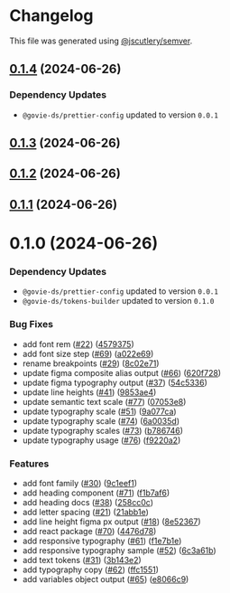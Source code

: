 # Changelog

This file was generated using [@jscutlery/semver](https://github.com/jscutlery/semver).

## [0.1.4](https://github.com/ogcio/govie-ds/compare/@govie-ds/tokens-0.1.3...@govie-ds/tokens-0.1.4) (2024-06-26)

### Dependency Updates

* `@govie-ds/prettier-config` updated to version `0.0.1`


## [0.1.3](https://github.com/ogcio/govie-ds/compare/@govie-ds/tokens-0.1.2...@govie-ds/tokens-0.1.3) (2024-06-26)



## [0.1.2](https://github.com/ogcio/govie-ds/compare/@govie-ds/tokens-0.1.1...@govie-ds/tokens-0.1.2) (2024-06-26)



## [0.1.1](https://github.com/ogcio/govie-ds/compare/@govie-ds/tokens-0.1.0...@govie-ds/tokens-0.1.1) (2024-06-26)



# 0.1.0 (2024-06-26)

### Dependency Updates

* `@govie-ds/prettier-config` updated to version `0.0.1`
* `@govie-ds/tokens-builder` updated to version `0.1.0`

### Bug Fixes

* add font rem ([#22](https://github.com/ogcio/govie-ds/issues/22)) ([4579375](https://github.com/ogcio/govie-ds/commit/4579375566acc3c809e38ca54a96545fb6059b80))
* add font size step ([#69](https://github.com/ogcio/govie-ds/issues/69)) ([a022e69](https://github.com/ogcio/govie-ds/commit/a022e69c6bc512fa3df2febeb3f4a82278d67d29))
* rename breakpoints ([#29](https://github.com/ogcio/govie-ds/issues/29)) ([8c02e71](https://github.com/ogcio/govie-ds/commit/8c02e71e28cfbcad5c7c7b577cee089123010634))
* update figma composite alias output ([#66](https://github.com/ogcio/govie-ds/issues/66)) ([620f728](https://github.com/ogcio/govie-ds/commit/620f7287aeb0d4fa5614048f425ea71740ca06f7))
* update figma typography output ([#37](https://github.com/ogcio/govie-ds/issues/37)) ([54c5336](https://github.com/ogcio/govie-ds/commit/54c53364b303e5e6b85f79d19baffb2e8b5964fa))
* update line heights ([#41](https://github.com/ogcio/govie-ds/issues/41)) ([9853ae4](https://github.com/ogcio/govie-ds/commit/9853ae4b6cbca5a40b5bea9a6693b5a03fc7dbc6))
* update semantic text scale ([#77](https://github.com/ogcio/govie-ds/issues/77)) ([07053e8](https://github.com/ogcio/govie-ds/commit/07053e8f070a8a1646f027e5a6c692d5724359b4))
* update typography scale ([#51](https://github.com/ogcio/govie-ds/issues/51)) ([9a077ca](https://github.com/ogcio/govie-ds/commit/9a077ca932352f758b2abb87c9a9b7fe7f228871))
* update typography scale ([#74](https://github.com/ogcio/govie-ds/issues/74)) ([6a0035d](https://github.com/ogcio/govie-ds/commit/6a0035d340cb6cd83f823da82352a034ac8d46a7))
* update typography scales ([#73](https://github.com/ogcio/govie-ds/issues/73)) ([b786746](https://github.com/ogcio/govie-ds/commit/b786746c955cc9c150a4c70f072e23eac023ff62))
* update typography usage ([#76](https://github.com/ogcio/govie-ds/issues/76)) ([f9220a2](https://github.com/ogcio/govie-ds/commit/f9220a2b4b130040a2eaa75a61de8017acdfbb29))


### Features

* add font family ([#30](https://github.com/ogcio/govie-ds/issues/30)) ([9c1eef1](https://github.com/ogcio/govie-ds/commit/9c1eef1ec7b4ef22eb15028dcb1eea1570ba7a6f))
* add heading component ([#71](https://github.com/ogcio/govie-ds/issues/71)) ([f1b7af6](https://github.com/ogcio/govie-ds/commit/f1b7af6e9f44ef38651f4b9670f3f50cfddcfa2e))
* add heading docs ([#38](https://github.com/ogcio/govie-ds/issues/38)) ([258cc0c](https://github.com/ogcio/govie-ds/commit/258cc0c224004a70ccad50570eee6587546f3313))
* add letter spacing ([#21](https://github.com/ogcio/govie-ds/issues/21)) ([21abb1e](https://github.com/ogcio/govie-ds/commit/21abb1e052800e96a070805964f8c818087d18ff))
* add line height figma px output ([#18](https://github.com/ogcio/govie-ds/issues/18)) ([8e52367](https://github.com/ogcio/govie-ds/commit/8e52367787b722eeda795730b4d0f880008c8ccd))
* add react package ([#70](https://github.com/ogcio/govie-ds/issues/70)) ([4476d78](https://github.com/ogcio/govie-ds/commit/4476d784b0f2a35fd63293d952ea50c0832ca511))
* add responsive typography ([#61](https://github.com/ogcio/govie-ds/issues/61)) ([f1e7b1e](https://github.com/ogcio/govie-ds/commit/f1e7b1eb09bab6812b4178b1987d8968dda24f5b))
* add responsive typography sample ([#52](https://github.com/ogcio/govie-ds/issues/52)) ([6c3a61b](https://github.com/ogcio/govie-ds/commit/6c3a61b87b5652778327376345bc0e435bfc9e91))
* add text tokens ([#31](https://github.com/ogcio/govie-ds/issues/31)) ([3b143e2](https://github.com/ogcio/govie-ds/commit/3b143e2c7f5fc68552ba79568e9e42b8af3b3063))
* add typography copy ([#62](https://github.com/ogcio/govie-ds/issues/62)) ([ffc1551](https://github.com/ogcio/govie-ds/commit/ffc155142bb0af2be65e3958143af767c1f293dd))
* add variables object output ([#65](https://github.com/ogcio/govie-ds/issues/65)) ([e8066c9](https://github.com/ogcio/govie-ds/commit/e8066c950a1d39a2de253afb5bfe126e1fa006e5))
